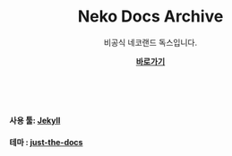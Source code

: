 <br><br>
<p align="center">
    <h1 align="center">Neko Docs Archive</h1>
    <p align="center">비공식 네코랜드 독스입니다.<br>
    <p align="center"><strong><a href="https://vin-spiegel.github.io/neko-docs-archive/">바로가기</a></strong></p>
    <br><br><br>
</p>

#### 사용 툴: [Jekyll](https://jekyllrb.com/)

#### 테마 : [just-the-docs](https://github.com/pmarsceill/just-the-docs)


